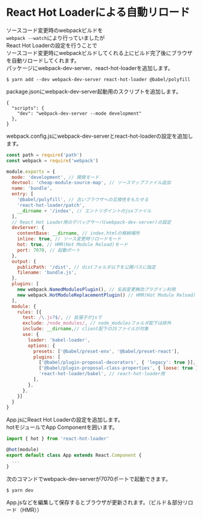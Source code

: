 # React Hot Loaderによる自動リロード
ソースコード変更時のwebpackビルドを  
`webpack --watch`により行っていましたが  
React Hot Loaderの設定を行うことで  
ソースコード変更時にwebpackビルドしてくれる上にビルド完了後にブラウザを自動リロードしてくれます。  
パッケージにwebpack-dev-server、react-hot-loaderを追加します。  

```
$ yarn add --dev webpack-dev-server react-hot-loader @babel/polyfill
```

package.jsonにwebpack-dev-server起動用のスクリプトを追加します。

```
{
  "scripts": {
    "dev": "webpack-dev-server --mode development"
  },
}
```

webpack.config.jsにwebpack-dev-serverとreact-hot-loaderの設定を追加します。  

```webpack.config.js
const path = require('path')
const webpack = require('webpack')

module.exports = {
  mode: 'development', // 開発モード
  devtool: 'cheap-module-source-map', // ソースマップファイル追加 
  name: 'bundle',
  entry: [
    '@babel/polyfill', // 古いブラウザへの互換性をもたせる
    'react-hot-loader/patch',
    __dirname + '/index', // エントリポイントのjsxファイル
  ],
  // React Hot Loader用のデバッグサーバ(webpack-dev-server)の設定
  devServer: {
    contentBase: __dirname, // index.htmlの格納場所
    inline: true, // ソース変更時リロードモード
    hot: true, // HMR(Hot Module Reload)モード
    port: 7070, // 起動ポート
  },
  output: {
    publicPath: '/dist', // distフォルダ以下を公開パスに指定
    filename: 'bundle.js',
  },
  plugins: [
    new webpack.NamedModulesPlugin(), // 名前変更無効プラグイン利用
    new webpack.HotModuleReplacementPlugin() // HMR(Hot Module Reload)プラグイン利用 
  ],
  module: {
    rules: [{
      test: /\.js?$/, // 拡張子がjsで
      exclude: /node_modules/, // node_modulesフォルダ配下は除外
      include: __dirname,// client配下のJSファイルが対象
      use: {
        loader: 'babel-loader',
        options: {
          presets: ['@babel/preset-env', '@babel/preset-react'],
          plugins: [
            ['@babel/plugin-proposal-decorators', { 'legacy': true }], // decorator用
            ['@babel/plugin-proposal-class-properties', { loose: true }], // クラスのdefaultProps、アローファンクション用
            'react-hot-loader/babel', // react-hot-loader用
          ],
        },
      },
    }]
  }
}
```

App.jsにReact Hot Loaderの設定を追加します。  
hotモジュールでApp Componentを囲います。  

```App.js
import { hot } from 'react-hot-loader'

@hot(module)
export default class App extends React.Component {
  ...
} 
```

次のコマンドでwebpack-dev-serverが7070ポートで起動できます。

```
$ yarn dev
```

App.jsなどを編集して保存するとブラウザが更新されます。（ビルド＆部分リロード（HMR））
